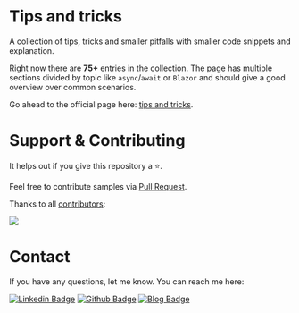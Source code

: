 # Tips and tricks
A collection of tips, tricks and smaller pitfalls with smaller code snippets and explanation.

Right now there are **75+** entries in the collection.
The page has multiple sections divided by topic like `async`/`await` or `Blazor` and should give a good overview over common scenarios.

Go ahead to the official page here: [tips and tricks](https://linkdotnet.github.io/tips-and-tricks).


# Support & Contributing
It helps out if you give this repository a ⭐.

Feel free to contribute samples via [Pull Request](https://github.com/linkdotnet/tips-and-tricks/pulls).

Thanks to all [contributors](https://github.com/linkdotnet/tips-and-tricks/graphs/contributors):

<a href="https://github.com/linkdotnet/tips-and-tricks/graphs/contributors">
  <img src="https://contrib.rocks/image?repo=linkdotnet/tips-and-tricks" />
</a>

# Contact
If you have any questions, let me know. You can reach me here:

<!-- markdown-link-check-disable-next-line -->
[![Linkedin Badge](https://img.shields.io/badge/Steven%20Giesel-0077B5?style=flat&logo=linkedin&logoColor=white)](https://www.linkedin.com/in/steven-giesel/)
[![Github Badge](https://img.shields.io/badge/linkdotnet-100000?style=flate&logo=github&logoColor=white)](https://github.com/linkdotnet/)
[![Blog Badge](https://img.shields.io/badge/Steven%20Giesel-FFA500?style=flat&logo=rss&logoColor=white)](https://steven-giesel.com/)